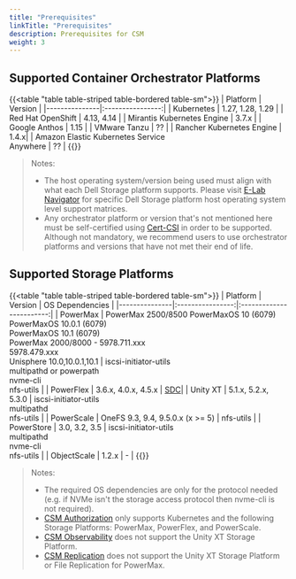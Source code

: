 ```yaml
---
title: "Prerequisites"
linkTitle: "Prerequisites"
description: Prerequisites for CSM 
weight: 3
---
```


## Supported Container Orchestrator Platforms

{{<table "table table-striped table-bordered table-sm">}}
| Platform      | Version          |
|---------------|:----------------:|
| Kubernetes    | 1.27, 1.28, 1.29 |
| Red Hat OpenShift | 4.13, 4.14 |
| Mirantis Kubernetes Engine | 3.7.x |
| Google Anthos |        1.15      |
| VMware Tanzu  |        ??        |
| Rancher Kubernetes Engine | 1.4.x|
| Amazon Elastic Kubernetes Service<br> Anywhere | ?? |
{{</table>}}

> Notes:
> * The host operating system/version being used must align with what each Dell Storage platform supports. Please visit [E-Lab Navigator](https://elabnavigator.dell.com/eln/modernHomeSSM) for specific Dell Storage platform host operating system level support matrices.
> * Any orchestrator platform or version that's not mentioned here must be self-certified using [Cert-CSI](https://dell.github.io/csm-docs/docs/csidriver/installation/test/certcsi/) in order to be supported.  Although not mandatory, we recommend users to use orchestrator platforms and versions that have not met their end of life.

## Supported Storage Platforms

{{<table "table table-striped table-bordered table-sm">}}
| Platform      | Version          | OS Dependencies          |
|---------------|:----------------:|:------------------------:|
| PowerMax    | PowerMax 2500/8500 PowerMaxOS 10 (6079)<br>PowerMaxOS 10.0.1 (6079)<br>PowerMaxOS 10.1 (6079)<br>PowerMax 2000/8000 - 5978.711.xxx<br>5978.479.xxx<br>Unisphere 10.0,10.0.1,10.1 | iscsi-initiator-utils<br>multipathd or powerpath<br>nvme-cli<br>nfs-utils |
| PowerFlex | 3.6.x, 4.0.x, 4.5.x | [SDC](https://www.dell.com/support/home/en-us/product-support/product/scaleio/drivers)|
| Unity XT | 5.1.x, 5.2.x, 5.3.0 | iscsi-initiator-utils<br>multipathd<br>nfs-utils |
| PowerScale | OneFS 9.3, 9.4, 9.5.0.x (x >= 5) | nfs-utils |
| PowerStore  | 3.0, 3.2, 3.5 | iscsi-initiator-utils<br>multipathd<br>nvme-cli<br>nfs-utils |
| ObjectScale | 1.2.x | - |
{{</table>}}

> Notes:
> * The required OS dependencies are only for the protocol needed (e.g. if NVMe isn't the storage access protocol then nvme-cli is not required).
> * [CSM Authorization](https://dell.github.io/csm-docs/docs/authorization/) only supports Kubernetes and the following Storage Platforms: PowerMax, PowerFlex, and PowerScale.
> * [CSM Observability](https://dell.github.io/csm-docs/docs/observability/) does not support the Unity XT Storage Platform.
> * [CSM Replication](https://dell.github.io/csm-docs/docs/replication/) does not support the Unity XT Storage Platform or File Replication for PowerMax.
